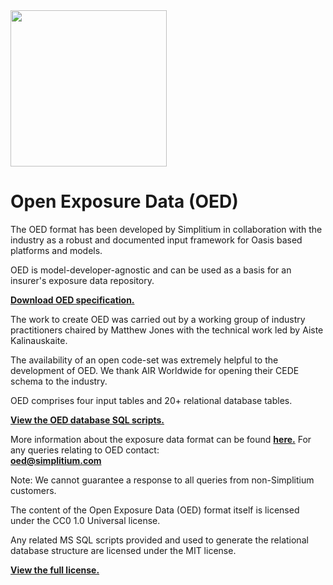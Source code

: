 <a href="https://www.simplitium.com/modex" target="_blank">
  <img src="https://www.simplitium.com/hubfs/logo/modex-by-simplitium.png?t=1538034253743" width=250></img>
</a>

# Open Exposure Data (OED)

The OED format has been developed by Simplitium in collaboration with the industry as a robust and documented input framework for Oasis based platforms and models.                
                
OED is model-developer-agnostic and can be used as a basis for an insurer's exposure data repository.

<a href="https://github.com/Simplitium/OED/archive/master.zip"><b>Download OED specification.</b></a>
                
The work to create OED was carried out by a working group of industry practitioners chaired by Matthew Jones with the technical work led by Aiste Kalinauskaite.               
                
The availability of an open code-set was extremely helpful to the development of OED. We thank AIR Worldwide for opening their CEDE schema to the industry.   
                
OED comprises four input tables and 20+ relational database tables. 

<b><a href="https://github.com/Simplitium/OED/tree/master/SQL%20Scripts">View the OED database SQL scripts.</a></b>
                
More information about the exposure data format can be found <b><a href="https://www.simplitium.com/modex/open-data-format">here.</a></b> For any queries relating to OED contact:            
<b>oed@simplitium.com</b>
                
Note: We cannot guarantee a response to all queries from non-Simplitium customers.         
                
The content of the Open Exposure Data (OED) format itself is licensed under the CC0 1.0 Universal license.             
                
Any related MS SQL scripts provided and used to generate the relational database structure are licensed under the MIT license.        

<b><a href="https://github.com/Simplitium/OED/blob/master/LICENSE.md">View the full license.</a></b>
